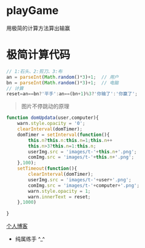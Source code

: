 # playGame
用极简的计算方法算出输赢
# 极简计算代码

```javascript
// 1:石头、2:剪刀、3:布
an = parseInt(Math.random()*3)+1;  // 用户
bn = parseInt(Math.random()*3)+1;  // 电脑
// 计算
reset=an==bn?'平手':an==(bn+1)%3?'你输了':'你赢了';
```
> 图片不停跳动的原理

```javascript
function domUpdata(user,computer){
    warn.style.opacity = '0';
    clearInterval(domTimer);
    domTimer = setInterval(function(){
        this.n?this.n:this.n=1;this.n++
        this.n>3?this.n=1:this.n;
        userImg.src = 'images/t-'+this.n+'.png';
        comImg.src = 'images/t-'+this.n+'.png';
    },100);
    setTimeout(function(){
        clearInterval(domTimer);
        userImg.src = 'images/t-'+user+'.png';
        comImg.src = 'images/t-'+computer+'.png';
        warn.style.opacity = 1;
        warn.innerText = reset;
    },1000)
    
}
```

[个人博客](http://www.stite.net)
* 纯属练手  ^_^
